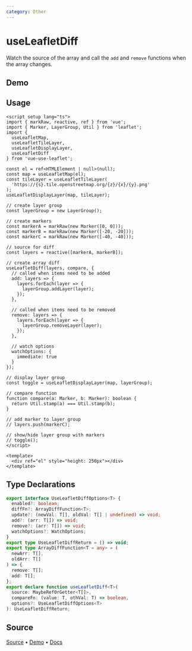 ```yaml
---
category: Other
---
```


# useLeafletDiff

Watch the source of the array and call the `add` and `remove` functions when the array changes.



## Demo

<ClientOnly>
  <Demo name="useLeafletDiff" source-url="https://github.com/nikolaynau/vue-use-leaflet/blob/master/src/useLeafletDiff/demo.vue" />
</ClientOnly>

## Usage

```vue
<script setup lang="ts">
import { markRaw, reactive, ref } from 'vue';
import { Marker, LayerGroup, Util } from 'leaflet';
import {
  useLeafletMap,
  useLeafletTileLayer,
  useLeafletDisplayLayer,
  useLeafletDiff
} from 'vue-use-leaflet';

const el = ref<HTMLElement | null>(null);
const map = useLeafletMap(el);
const tileLayer = useLeafletTileLayer(
  'https://{s}.tile.openstreetmap.org/{z}/{x}/{y}.png'
);
useLeafletDisplayLayer(map, tileLayer);

// create layer group
const layerGroup = new LayerGroup();

// create markers
const markerA = markRaw(new Marker([0, 0]));
const markerB = markRaw(new Marker([-20, -20]));
const markerC = markRaw(new Marker([-40, -40]));

// source for diff
const layers = reactive([markerA, markerB]);

// create array diff
useLeafletDiff(layers, compare, {
  // called when items need to be added
  add: layers => {
    layers.forEach(layer => {
      layerGroup.addLayer(layer);
    });
  },

  // called when items need to be removed
  remove: layers => {
    layers.forEach(layer => {
      layerGroup.removeLayer(layer);
    });
  },

  // watch options
  watchOptions: {
    immediate: true
  }
});

// display layer group
const toggle = useLeafletDisplayLayer(map, layerGroup);

// compare function
function compare(a: Marker, b: Marker): boolean {
  return Util.stamp(a) === Util.stamp(b);
}

// add marker to layer group
// layers.push(markerC);

// show/hide layer group with markers
// toggle();
</script>

<template>
  <div ref="el" style="height: 250px"></div>
</template>
```

## Type Declarations

```ts
export interface UseLeafletDiffOptions<T> {
  enabled?: boolean;
  diffFn?: ArrayDiffFunction<T>;
  update?: (newVal: T[], oldVal: T[] | undefined) => void;
  add?: (arr: T[]) => void;
  remove?: (arr: T[]) => void;
  watchOptions?: WatchOptions;
}
export type UseLeafletDiffReturn = () => void;
export type ArrayDiffFunction<T = any> = (
  newArr: T[],
  oldArr: T[]
) => {
  remove: T[];
  add: T[];
};
export declare function useLeafletDiff<T>(
  source: MaybeRefOrGetter<T[]>,
  compareFn: (value: T, othVal: T) => boolean,
  options?: UseLeafletDiffOptions<T>
): UseLeafletDiffReturn;
```

## Source

[Source](https://github.com/nikolaynau/vue-use-leaflet/blob/master/src/useLeafletDiff/index.ts) • [Demo](https://github.com/nikolaynau/vue-use-leaflet/blob/master/src/useLeafletDiff/demo.vue) • [Docs](https://github.com/nikolaynau/vue-use-leaflet/blob/master/src/useLeafletDiff/index.md)
